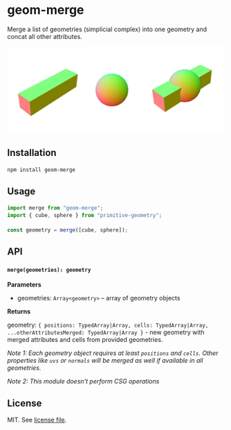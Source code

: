 # geom-merge

Merge a list of geometries (simplicial complex) into one geometry and concat all other attributes.

![](screenshot.jpg)

## Installation

```bash
npm install geom-merge
```

## Usage

```js
import merge from "geom-merge";
import { cube, sphere } from "primitive-geometry";

const geometry = merge([cube, sphere]);
```

## API

#### `merge(geometries): geometry`

**Parameters**

- geometries: `Array<geometry>` – array of geometry objects

**Returns**

geometry: `{ positions: TypedArray|Array, cells: TypedArray|Array, ...otherAttributesMerged: TypedArray|Array }` - new geometry with merged attributes and cells from provided geometries.

_Note 1: Each geometry object requires at least `positions` and `cells`. Other properties like `uvs` or `normals` will be merged as well if available in all geometries._

_Note 2: This module doesn't perform CSG operations_

## License

MIT. See [license file](https://github.com/vorg/geom-merge/blob/master/LICENSE.md).
